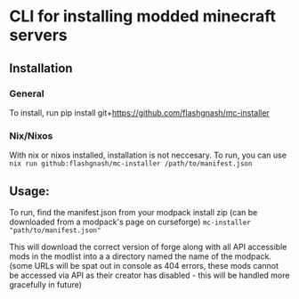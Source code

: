 # CLI for installing modded minecraft servers

## Installation

### General
To install, run pip install git+https://github.com/flashgnash/mc-installer

### Nix/Nixos
With nix or nixos installed, installation is not neccesary. To run, you can use ``nix run github:flashgnash/mc-installer /path/to/manifest.json``

## Usage:
To run, find the manifest.json from your modpack install zip (can be downloaded from a modpack's page on curseforge)
``mc-installer "path/to/manifest.json"``

This will download the correct version of forge along with all API accessible mods in the modlist into a a directory named the name of the modpack.
(some URLs will be spat out in console as 404 errors, these mods cannot be accessed via API as their creator has disabled - this will be handled more gracefully in future)



